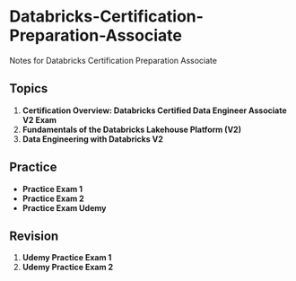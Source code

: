 # Databricks-Certification-Preparation-Associate
Notes for Databricks Certification Preparation Associate

## Topics
1. **Certification Overview: Databricks Certified Data Engineer Associate V2 Exam**
2. **Fundamentals of the Databricks Lakehouse Platform (V2)**
3. **Data Engineering with Databricks V2**

## Practice
- **Practice Exam 1**
- **Practice Exam 2**
-  **Practice Exam Udemy**

## Revision
1. **Udemy Practice Exam 1**
2. **Udemy Practice Exam 2**